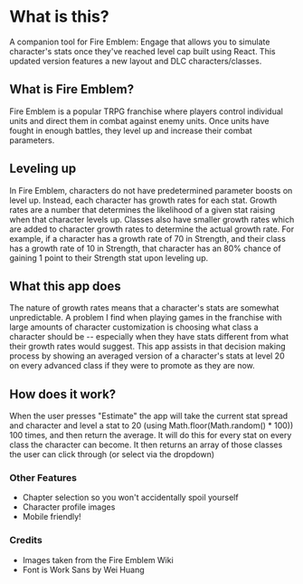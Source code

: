 # What is this?

A companion tool for Fire Emblem: Engage that allows you to simulate character's stats once they've reached level cap built using React. This updated version features a new layout and DLC characters/classes.

## What is Fire Emblem?

Fire Emblem is a popular TRPG franchise where players control individual units and direct them in combat against enemy units. Once units have fought in enough battles, they level up and increase their combat parameters.

## Leveling up

In Fire Emblem, characters do not have predetermined parameter boosts on level up. Instead, each character has growth rates for each stat. Growth rates are a number that determines the likelihood of a given stat raising when that character levels up. Classes also have smaller growth rates which are added to character growth rates to determine the actual growth rate. For example, if a character has a growth rate of 70 in Strength, and their class has a growth rate of 10 in Strength, that character has an 80% chance of gaining 1 point to their Strength stat upon leveling up. 

## What this app does

The nature of growth rates means that a character's stats are somewhat unpredictable. A problem I find when playing games in the franchise with large amounts of character customization is choosing what class a character should be -- especially when they have stats different from what their growth rates would suggest. This app assists in that decision making process by showing an averaged version of a character's stats at level 20 on every advanced class if they were to promote as they are now.

## How does it work?

When the user presses "Estimate" the app will take the current stat spread and character and level a stat to 20 (using Math.floor(Math.random() * 100)) 100 times, and then return the average. It will do this for every stat on every class the character can become. It then returns an array of those classes the user can click through (or select via the dropdown)

### Other Features 

* Chapter selection so you won't accidentally spoil yourself
* Character profile images
* Mobile friendly!

### Credits
* Images taken from the Fire Emblem Wiki 
* Font is Work Sans by Wei Huang